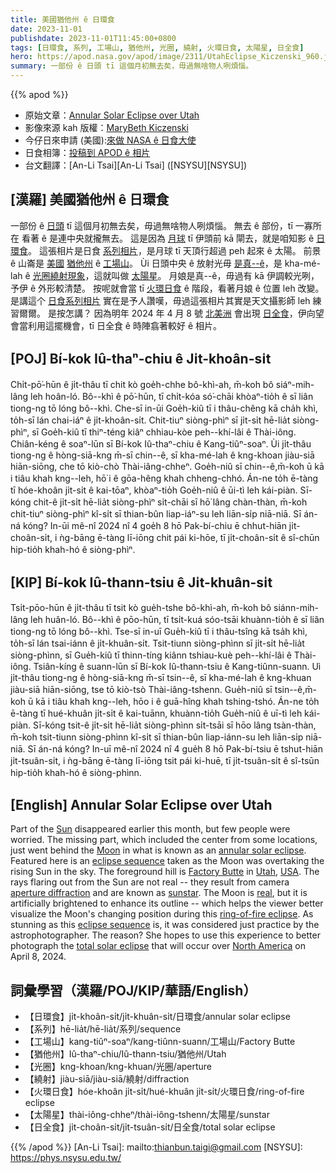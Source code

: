 ```yaml
---
title: 美國猶他州 ê 日環食
date: 2023-11-01
publishdate: 2023-11-01T11:45:00+0800
tags: [日環食, 系列, 工場山, 猶他州, 光圈, 繞射, 火環日食, 太陽星, 日全食]
hero: https://apod.nasa.gov/apod/image/2311/UtahEclipse_Kiczenski_960.jpg
summary: 一部份 ê 日頭 tī 這個月初無去矣，毋過無啥物人咧煩惱。
---
```


{{% apod %}}

- 原始文章：[Annular Solar Eclipse over Utah](https://apod.nasa.gov/apod/ap231101.html)
- 影像來源 kah 版權：[MaryBeth Kiczenski](https://www.shelbydiamondstar.com/emotional)
- 今仔日來申請 (美國):[來做 NASA ê 日食大使](https://astrosociety.org/education-outreach/amateur-astronomers/eclipse-ambassadors/program.html)
- 日食相簿：[投稿到 APOD ê 相片](https://www.facebook.com/media/set/?set=a.312184138176837&type=3)
- 台文翻譯：[An-Li Tsai][An-Li Tsai] ([NSYSU][NSYSU])

## [漢羅] 美國猶他州 ê 日環食
一部份 ê [日頭][Sun] tī 這個月初無去矣，毋過無啥物人咧煩惱。
無去 ê 部份，tī 一寡所在 看著 ê 是連中央就攏無去。
這是因為 [月球][Moon] tī 伊頭前 kā 閘去，就是咱知影 ê [日環食][annular solar eclipse]。
這張相片是日食 [系列相片][eclipse sequence]，是月球 tī 天頂行超過 peh 起來 ê 太陽。
前景 ê 山崙是 [美國][USA] [猶他州][Utah] ê [工場山][Factory Butte]。
Ùi 日頭中央 ê 放射光毋 [是真--ê][real]，是 kha-mé-lah ê [光圈繞射現象][aperture diffraction]，這就叫做 [太陽星][sunstar]。
月娘是真--ê，毋過有 kā 伊調較光咧，予伊 ê 外形較清楚。
按呢就會當 tī [火環日食][ring-of-fire eclipse] ê 階段，看著月娘 ê 位置 leh 改變。
是講這个 [日食系列相片][eclipse sequence] 實在是予人讚嘆，毋過這張相片其實是天文攝影師 leh 練習爾爾。
是按怎講？
因為明年 2024 年 4 月 8 號 [北美洲][North America] 會出現 [日全食][total solar eclipse]，伊向望會當利用這擺機會，tī 日全食 ê 時陣翕著較好 ê 相片。

## [POJ] Bí-kok Iû-thaⁿ-chiu ê Ji̍t-khoân-si̍t
Chi̍t-pō͘-hūn ê ji̍t-thâu tī chit kò goe̍h-chhe bô-khì-ah, m̄-koh bô siáⁿ-mih-lâng leh hoân-ló.
Bô--khì ê pō͘-hūn, tī chi̍t-kóa só͘-chāi khòaⁿ-tio̍h ê sī liân tiong-ng tō lóng bô--khì.
Che-sī in-ūi Goe̍h-kiû tī i thâu-chêng kā cha̍h khì, to̍h-sī lán chai-iáⁿ ê ji̍t-khoân-si̍t.
Chit-tiuⁿ siòng-phìⁿ sī ji̍t-si̍t hē-lia̍t siòng-phìⁿ, sī Goe̍h-kiû tī thiⁿ-téng kiâⁿ chhiau-kòe peh--khí-lâi ê Thài-iông.
Chiân-kéng ê soaⁿ-lūn sī Bí-kok Iû-thaⁿ-chiu ê Kang-tiûⁿ-soaⁿ.
Ùi ji̍t-thâu tiong-ng ê hòng-siā-kng m̄-sī chin--ê, sī kha-mé-lah ê kng-khoan jiàu-siā hiān-siōng, che tō kiò-chò Thài-iâng-chheⁿ.
Goe̍h-niû sī chin--ê,m̄-koh ū kā i tiâu khah kng--leh, hō͘ i ê gōa-hêng khah chheng-chhó.
Án-ne to̍h ē-tàng tī hóe-khoân ji̍t-si̍t ê kai-tōaⁿ, khòaⁿ-tio̍h Goe̍h-niû ê ūi-tì leh kái-piàn.
Sī-kóng chit-ê ji̍t-si̍t hē-lia̍t siòng-phìⁿ si̍t-chāi sī hō͘ lâng chàn-thàn, m̄-koh chit-tiuⁿ siòng-phìⁿ kî-si̍t sī thian-bûn liap-iáⁿ-su leh liān-si̍p niā-niā.
Sī án-ná kóng?
In-ūi mê-nî 2024 nî 4 goe̍h 8 hō Pak-bí-chiu ē chhut-hiān ji̍t-choân-si̍t, i ǹg-bāng ē-tàng lī-iōng chit pái ki-hōe, tī ji̍t-choân-si̍t ê sî-chūn hip-tio̍h khah-hó ê siòng-phìⁿ.

## [KIP] Bí-kok Iû-thann-tsiu ê Ji̍t-khuân-si̍t
Tsi̍t-pōo-hūn ê ji̍t-thâu tī tsit kò gue̍h-tshe bô-khì-ah, m̄-koh bô siánn-mih-lâng leh huân-ló.
Bô--khì ê pōo-hūn, tī tsi̍t-kuá sóo-tsāi khuànn-tio̍h ê sī liân tiong-ng tō lóng bô--khì.
Tse-sī in-uī Gue̍h-kiû tī i thâu-tsîng kā tsa̍h khì, to̍h-sī lán tsai-iánn ê ji̍t-khuân-si̍t.
Tsit-tiunn siòng-phìnn sī ji̍t-si̍t hē-lia̍t siòng-phìnn, sī Gue̍h-kiû tī thinn-tíng kiânn tshiau-kuè peh--khí-lâi ê Thài-iông.
Tsiân-kíng ê suann-lūn sī Bí-kok Iû-thann-tsiu ê Kang-tiûnn-suann.
Uì ji̍t-thâu tiong-ng ê hòng-siā-kng m̄-sī tsin--ê, sī kha-mé-lah ê kng-khuan jiàu-siā hiān-siōng, tse tō kiò-tsò Thài-iâng-tshenn.
Gue̍h-niû sī tsin--ê,m̄-koh ū kā i tiâu khah kng--leh, hōo i ê guā-hîng khah tshing-tshó.
Án-ne to̍h ē-tàng tī hué-khuân ji̍t-si̍t ê kai-tuānn, khuànn-tio̍h Gue̍h-niû ê uī-tì leh kái-piàn.
Sī-kóng tsit-ê ji̍t-si̍t hē-lia̍t siòng-phìnn si̍t-tsāi sī hōo lâng tsàn-thàn, m̄-koh tsit-tiunn siòng-phìnn kî-si̍t sī thian-bûn liap-iánn-su leh liān-si̍p niā-niā.
Sī án-ná kóng?
In-uī mê-nî 2024 nî 4 gue̍h 8 hō Pak-bí-tsiu ē tshut-hiān ji̍t-tsuân-si̍t, i ǹg-bāng ē-tàng lī-iōng tsit pái ki-huē, tī ji̍t-tsuân-si̍t ê sî-tsūn hip-tio̍h khah-hó ê siòng-phìnn.

## [English] Annular Solar Eclipse over Utah

Part of the [Sun][Sun] disappeared earlier this month, but few people were worried.
The missing part, which included the center from some locations, just went behind the [Moon][Moon] in what is known as an [annular solar eclipse][annular solar eclipse].
Featured here is an [eclipse sequence][eclipse sequence] taken as the Moon was overtaking the rising Sun in the sky.
The foreground hill is [Factory Butte][Factory Butte] in [Utah][Utah], [USA][USA].
The rays flaring out from the Sun are not real -- they result from camera [aperture diffraction][aperture diffraction] and are known as [sunstar][sunstar].
The Moon is [real][real], but it is artificially brightened to enhance its outline -- which helps the viewer better visualize the Moon's changing position during this [ring-of-fire eclipse][ring-of-fire eclipse].
As stunning as this [eclipse sequence][eclipse sequence] is, it was considered just practice by the astrophotographer.
The reason?
She hopes to use this experience to better photograph the [total solar eclipse][total solar eclipse] that will occur over [North America][North America] on April 8, 2024.

## 詞彙學習（漢羅/POJ/KIP/華語/English）
- 【日環食】ji̍t-khoân-si̍t/ji̍t-khuân-si̍t/日環食/annular solar eclipse
- 【系列】hē-lia̍t/hē-lia̍t/系列/sequence
- 【工場山】kang-tiûⁿ-soaⁿ/kang-tiûnn-suann/工場山/Factory Butte
- 【猶他州】Iû-thaⁿ-chiu/Iû-thann-tsiu/猶他州/Utah
- 【光圈】kng-khoan/kng-khuan/光圈/aperture
- 【繞射】jiàu-siā/jiàu-siā/繞射/diffraction
- 【火環日食】hóe-khoân ji̍t-si̍t/hué-khuân ji̍t-si̍t/火環日食/ring-of-fire eclipse
- 【太陽星】thài-iông-chheⁿ/thài-iông-tshenn/太陽星/sunstar
- 【日全食】ji̍t-choân-si̍t/ji̍t-tsuân-si̍t/日全食/total solar eclipse

{{% /apod %}}
[An-Li Tsai]: mailto:thianbun.taigi@gmail.com
[NSYSU]: https://phys.nsysu.edu.tw/

[copyright]: https://apod.nasa.gov/apod/fap/lib/about_apod.html#srapply
[License]: https://creativecommons.org/licenses/by/2.0/

[Sun]:https://science.nasa.gov/sun/
[Moon]:https://science.nasa.gov/moon/
[annular solar eclipse]:https://science.nasa.gov/eclipses/future-eclipses/eclipse-2023/where-when
[eclipse sequence]:https://apod.nasa.gov/apod/ap190122.html
[Factory Butte]:https://youtu.be/D0GxV5zpagQ
[Utah]:https://en.wikipedia.org/wiki/Utah
[USA]:https://en.wikipedia.org/wiki/United_States
[aperture diffraction]:https://apod.nasa.gov/apod/ap010415.html
[sunstar]:https://www.blueskytraveler.com/how-to-create-sunstars-in-your-photos/
[real]:https://i.pinimg.com/originals/3d/3d/bc/3d3dbcf8a4f9dbee8fc608c8d62dbb8c.jpg
[ring-of-fire eclipse]:https://apod.nasa.gov/apod/ap230924.html
[eclipse sequence]:https://apod.nasa.gov/apod/ap231005.html
[total solar eclipse]:https://science.nasa.gov/eclipses/future-eclipses/eclipse-2024/where-when/
[North America]:https://en.wikipedia.org/wiki/North_America
